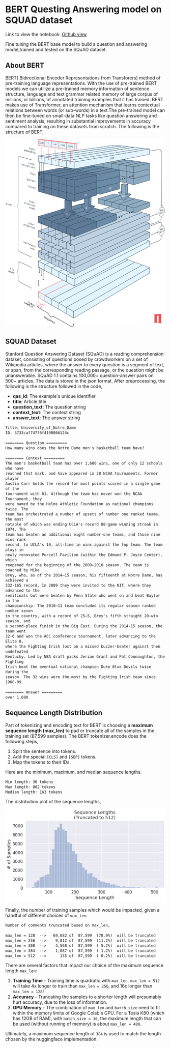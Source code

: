 # BERT Questing Answering model on SQUAD dataset

Link to view the notebook: [Github view](https://github.com/Sudhandar/BERT-Question-Answering/blob/master/Question%20and%20Answering%20-%20BERT.ipynb)

Fine tuning the BERT base model to build a question and answering model,trained and tested on the SQuAD dataset.

## About BERT

BERT( Bidirectional Encoder Representations from Transforers) method of pre-training language representations. With the use of pre-trained BERT models we can utilize a pre-trained memory information of sentence structure, language and text grammar related memory of large corpus of millions, or billions, of annotated training examples that it has trained. BERT makes use of Transformer, an attention mechanism that learns contextual relations between words (or sub-words) in a text.The pre-trained model can then be fine-tuned on small-data NLP tasks like question answering and sentiment analysis, resulting in substantial improvements in accuracy compared to training on these datasets from scratch. The following is the structure of BERT,

![alt text](https://github.com/Sudhandar/BERT-Question-Answering/blob/master/images/bert_structure.png)

## SQUAD Dataset

Stanford Question Answering Dataset (SQuAD) is a reading comprehension dataset, consisting of questions posed by crowdworkers on a set of Wikipedia articles, where the answer to every question is a segment of text, or span, from the corresponding reading passage, or the question might be unanswerable.
SQuAD 1.1 contains 100,000+ question-answer pairs on 500+ articles. The data is stored in the json format. After preprocessing, the following is the structure followed in the code,

* **qas_id**: The example's unique identifier
* **title**: Article title
* **question_text**: The question string
* **context_text**: The context string
* **answer_text**: The answer string
```
Title: University_of_Notre_Dame
ID: 5733caf74776f4190066124c

======== Question =========
How many wins does the Notre Dame men's basketball team have?

======== Context =========
The men's basketball team has over 1,600 wins, one of only 12 schools who have
reached that mark, and have appeared in 28 NCAA tournaments. Former player
Austin Carr holds the record for most points scored in a single game of the
tournament with 61. Although the team has never won the NCAA Tournament, they
were named by the Helms Athletic Foundation as national champions twice. The
team has orchestrated a number of upsets of number one ranked teams, the most
notable of which was ending UCLA's record 88-game winning streak in 1974. The
team has beaten an additional eight number-one teams, and those nine wins rank
second, to UCLA's 10, all-time in wins against the top team. The team plays in
newly renovated Purcell Pavilion (within the Edmund P. Joyce Center), which
reopened for the beginning of the 2009–2010 season. The team is coached by Mike
Brey, who, as of the 2014–15 season, his fifteenth at Notre Dame, has achieved a
332-165 record. In 2009 they were invited to the NIT, where they advanced to the
semifinals but were beaten by Penn State who went on and beat Baylor in the
championship. The 2010–11 team concluded its regular season ranked number seven
in the country, with a record of 25–5, Brey's fifth straight 20-win season, and
a second-place finish in the Big East. During the 2014-15 season, the team went
32-6 and won the ACC conference tournament, later advancing to the Elite 8,
where the Fighting Irish lost on a missed buzzer-beater against then undefeated
Kentucky. Led by NBA draft picks Jerian Grant and Pat Connaughton, the Fighting
Irish beat the eventual national champion Duke Blue Devils twice during the
season. The 32 wins were the most by the Fighting Irish team since 1908-09.

======== Answer =========
over 1,600
```

## Sequence Length Distribution

Part of tokenizing and encoding text for BERT is choosing a **maximum sequence length (max_len)** to pad or truncate all of the samples in the training set (87,599 samples). The BERT tokenizer.encode does the following steps,

1. Split the sentence into tokens.
2. Add the special `[CLS]` and `[SEP]` tokens.
3. Map the tokens to their IDs.

Here are the minimum, maximum, and median sequence lengths.

```
Min length: 36 tokens
Max length: 882 tokens
Median length: 163 tokens
```

The distribution plot of the sequence lengths, 

![alt text](https://github.com/Sudhandar/BERT-Question-Answering/blob/master/images/sequence_length_distribution.png)


Finally, the number of training samples which would be impacted, given a handful of different choices of `max_len`.

```
Number of comments truncated based on max_len,

max_len = 128  -->   69,082 of  87,599  (78.9%)  will be truncated 
max_len = 256  -->    9,812 of  87,599  (11.2%)  will be truncated 
max_len = 300  -->    4,568 of  87,599  ( 5.2%)  will be truncated 
max_len = 384  -->    1,087 of  87,599  ( 1.2%)  will be truncated 
max_len = 512  -->      135 of  87,599  ( 0.2%)  will be truncated 
```
There are several factors that impact our choice of the maximum sequence length `max_len`:

1. **Training Time** - Training time is quadratic with `max_len`. `max_len = 512` will take 4x  longer to train than `max_len = 256`, and 16x longer than `max_len = 128`!
2. **Accuracy** - Truncating the samples to a shorter length will presumably hurt accuracy, due to the loss of information. 
3. **GPU Memory** - The combination of `max_len` and `batch_size` need to fit within the memory limits of Google Colab's GPU. For a Tesla K80 (which has 12GB of RAM), with `batch_size = 16`, the maximum length that can be used (without running of memory) is about `max_len = 400`.

Ultimately, a maximum sequence length of `384` is used to match the length chosen by the huggingface implementation.

